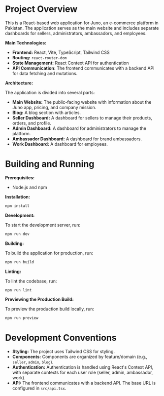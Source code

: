 # Project Overview

This is a React-based web application for Juno, an e-commerce platform in Pakistan. The application serves as the main website and includes separate dashboards for sellers, administrators, ambassadors, and employees.

**Main Technologies:**

*   **Frontend:** React, Vite, TypeScript, Tailwind CSS
*   **Routing:** `react-router-dom`
*   **State Management:** React Context API for authentication
*   **API Communication:** The frontend communicates with a backend API for data fetching and mutations.

**Architecture:**

The application is divided into several parts:

*   **Main Website:** The public-facing website with information about the Juno app, pricing, and company mission.
*   **Blog:** A blog section with articles.
*   **Seller Dashboard:** A dashboard for sellers to manage their products, orders, and profile.
*   **Admin Dashboard:** A dashboard for administrators to manage the platform.
*   **Ambassador Dashboard:** A dashboard for brand ambassadors.
*   **Work Dashboard:** A dashboard for employees.

# Building and Running

**Prerequisites:**

*   Node.js and npm

**Installation:**

```bash
npm install
```

**Development:**

To start the development server, run:

```bash
npm run dev
```

**Building:**

To build the application for production, run:

```bash
npm run build
```

**Linting:**

To lint the codebase, run:

```bash
npm run lint
```

**Previewing the Production Build:**

To preview the production build locally, run:

```bash
npm run preview
```

# Development Conventions

*   **Styling:** The project uses Tailwind CSS for styling.
*   **Components:** Components are organized by feature/domain (e.g., `seller`, `admin`, `blog`).
*   **Authentication:** Authentication is handled using React's Context API, with separate contexts for each user role (seller, admin, ambassador, work).
*   **API:** The frontend communicates with a backend API. The base URL is configured in `src/api.tsx`.

